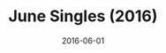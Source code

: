 ---
layout: cassette
title: "June Singles (2016)"
date: 2016-06-01
categories: Album
tags: [rexly]
artist: "Rexly"
description: "<hr>1. Tanna Aelan ft. Way Back Production<br>2. Ni-Van Girl (Brown Eye Girl) ft. RiddiikaL & Alix<br>3. Love Crush ft. Krassrut<br>4. Madness ft. Way Back Productions"
artwork: "0BwOVcFj5qu4TV0Y0M3F4MDNtdms"
cassette: "0BwOVcFj5qu4TcmJCZDdDX3haYm8"
socialmedia: "0BwOVcFj5qu4TNzVMWGFNczZweWM"
download: "DIk1ZYZ"
side-a: "'rexly_-_tanna_aelan', 'rexly_-_nivan_girl'"
side-b: "'rexly_-_love_crush', 'rexly_-_madness'"
icon: '<i class="demo-icon icon-cassette"></i>'
---